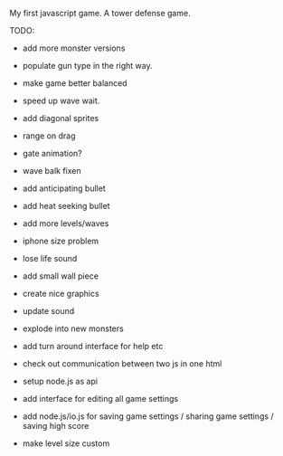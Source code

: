 My first javascript game. A tower defense game.

TODO:
- add more monster versions
- populate gun type in the right way.
- make game better balanced
- speed up wave wait.
- add diagonal sprites

- range on drag
- gate animation?
- wave balk fixen
- add anticipating bullet
- add heat seeking bullet

- add more levels/waves

- iphone size problem
- lose life sound
- add small wall piece
- create nice graphics
- update sound

- explode into new monsters

- add turn around interface for help etc
- check out communication between two js in one html
- setup node.js as api
- add interface for editing all game settings
- add node.js/io.js for saving game settings / sharing game settings / saving high score
- make level size custom
